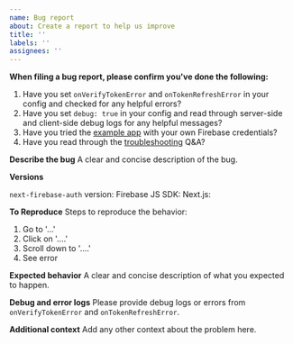 ```yaml
---
name: Bug report
about: Create a report to help us improve
title: ''
labels: ''
assignees: ''
---
```


**When filing a bug report, please confirm you've done the following:**

1. Have you set `onVerifyTokenError` and `onTokenRefreshError` in your config and checked for any helpful errors?
2. Have you set `debug: true` in your config and read through server-side and client-side debug logs for any helpful messages?
3. Have you tried the [example app](https://github.com/gladly-team/next-firebase-auth/tree/v1.x/example) with your own Firebase credentials?
4. Have you read through the [troubleshooting](https://github.com/gladly-team/next-firebase-auth/tree/v1.x#troubleshooting) Q&A?

**Describe the bug**
A clear and concise description of the bug.

**Versions**

`next-firebase-auth` version:
Firebase JS SDK:
Next.js:

**To Reproduce**
Steps to reproduce the behavior:

1. Go to '...'
2. Click on '....'
3. Scroll down to '....'
4. See error

**Expected behavior**
A clear and concise description of what you expected to happen.

**Debug and error logs**
Please provide debug logs or errors from `onVerifyTokenError` and `onTokenRefreshError`.

**Additional context**
Add any other context about the problem here.
